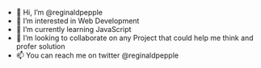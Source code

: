 - 👋 Hi, I’m @reginaldpepple
- 👀 I’m interested in Web Development
- 🌱 I’m currently learning JavaScript
- 💞️ I’m looking to collaborate on any Project that could help me think and profer solution
- 📫 You can reach me on twitter @reginaldpepple

<!---
reginaldpepple/reginaldpepple is a ✨ special ✨ repository because its `README.md` (this file) appears on your GitHub profile.
You can click the Preview link to take a look at your changes.
--->
